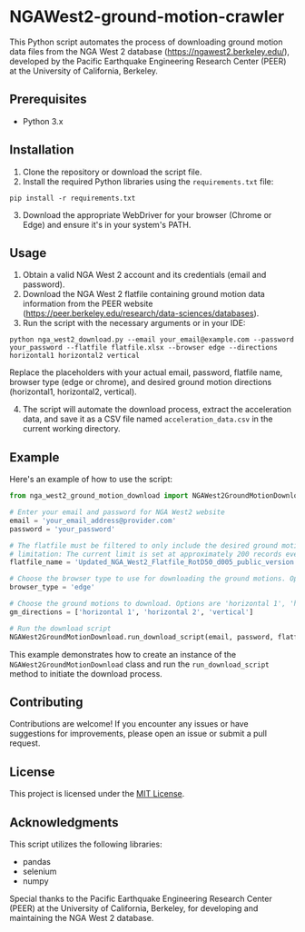 # NGAWest2-ground-motion-crawler

This Python script automates the process of downloading ground motion data files from the NGA West 2 database (https://ngawest2.berkeley.edu/), developed by the Pacific Earthquake Engineering Research Center (PEER) at the University of California, Berkeley.

## Prerequisites

- Python 3.x

## Installation

1. Clone the repository or download the script file.
2. Install the required Python libraries using the `requirements.txt` file:

```
pip install -r requirements.txt
```

3. Download the appropriate WebDriver for your browser (Chrome or Edge) and ensure it's in your system's PATH.

## Usage

1. Obtain a valid NGA West 2 account and its credentials (email and password).
2. Download the NGA West 2 flatfile containing ground motion data information from the PEER website (https://peer.berkeley.edu/research/data-sciences/databases).
3. Run the script with the necessary arguments or in your IDE:

```
python nga_west2_download.py --email your_email@example.com --password your_password --flatfile flatfile.xlsx --browser edge --directions horizontal1 horizontal2 vertical
```

Replace the placeholders with your actual email, password, flatfile name, browser type (edge or chrome), and desired ground motion directions (horizontal1, horizontal2, vertical).

4. The script will automate the download process, extract the acceleration data, and save it as a CSV file named `acceleration_data.csv` in the current working directory.

## Example

Here's an example of how to use the script:

```python
from nga_west2_ground_motion_download import NGAWest2GroundMotionDownload

# Enter your email and password for NGA West2 website
email = 'your_email_address@provider.com'
password = 'your_password'

# The flatfile must be filtered to only include the desired ground motions which less than the maximum records
# limitation: The current limit is set at approximately 200 records every two weeks, 400 every month
flatfile_name = 'Updated_NGA_West2_Flatfile_RotD50_d005_public_version.xlsx'

# Choose the browser type to use for downloading the ground motions. Options are 'chrome' and 'edge'
browser_type = 'edge'

# Choose the ground motions to download. Options are 'horizontal 1', 'horizontal 2','vertical'
gm_directions = ['horizontal 1', 'horizontal 2', 'vertical']

# Run the download script
NGAWest2GroundMotionDownload.run_download_script(email, password, flatfile_name, browser_type, gm_directions)
```

This example demonstrates how to create an instance of the `NGAWest2GroundMotionDownload` class and run the `run_download_script` method to initiate the download process.

## Contributing

Contributions are welcome! If you encounter any issues or have suggestions for improvements, please open an issue or submit a pull request.

## License

This project is licensed under the [MIT License](LICENSE).

## Acknowledgments

This script utilizes the following libraries:

- pandas
- selenium
- numpy

Special thanks to the Pacific Earthquake Engineering Research Center (PEER) at the University of California, Berkeley, for developing and maintaining the NGA West 2 database.
